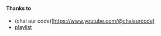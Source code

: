 #### Thanks to 
- (chai aur code)[https://www.youtube.com/@chaiaurcode]
- [playlist](https://www.youtube.com/playlist?list=PLu71SKxNbfoDOf-6vAcKmazT92uLnWAgy)